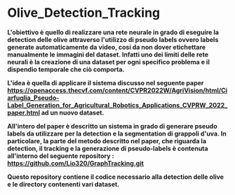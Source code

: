 # <strong> Olive_Detection_Tracking <strong>

L'obiettivo è quello di realizzare una rete neurale in grado di eseguire la detection delle olive attraverso l'utilizzo di pseudo labels ovvero labels generate automaticamente da video, cosi da non dover etichettare manualmente le immagini del dataset.
Infatti uno dei limiti delle rete neurali è la creazione di una dataset per ogni specifico problema e il dispendio temporale che ciò comporta.

L'idea è quella di applicare il sistema discusso nel seguente paper https://openaccess.thecvf.com/content/CVPR2022W/AgriVision/html/Ciarfuglia_Pseudo-Label_Generation_for_Agricultural_Robotics_Applications_CVPRW_2022_paper.html ad un nuovo dataset.

All'intero del paper è descritto un sistema in grado di generare pseudo labels da utilizzare per la detection e la segmentation di grappoli d'uva.
In particolare, la parte del metodo descritto nel paper, che riguarda la detection, il tracking e la generazione di pseudo-labels è contenuta all'interno del seguente repository : 
https://github.com/Lio320/GraphTracking.git






Questo repository contiene il codice necessario alla detection delle olive e le directory contenenti vari dataset.

